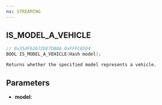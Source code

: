 ```yaml
---
ns: STREAMING
---
```

## IS_MODEL_A_VEHICLE

```c
// 0x354F62672DE7DB0A 0xFFFC85D4
BOOL IS_MODEL_A_VEHICLE(Hash model);
```

```
Returns whether the specified model represents a vehicle.
```

## Parameters
* **model**:
